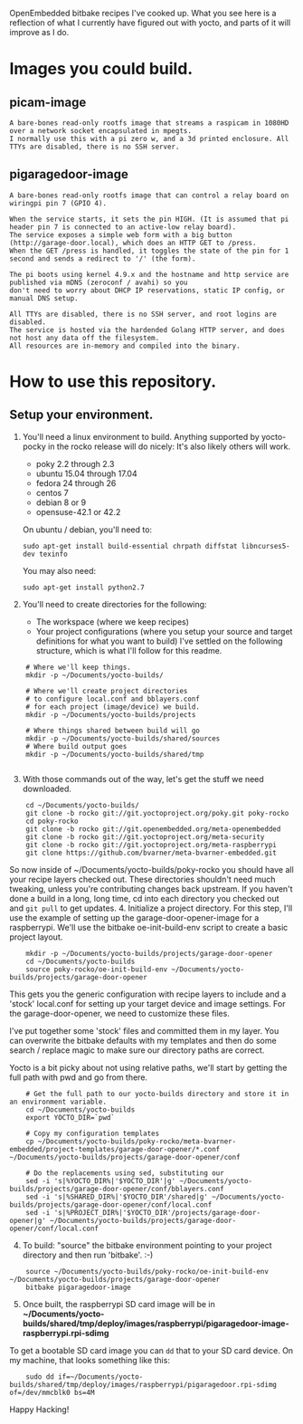 OpenEmbedded bitbake recipes I've cooked up. 
What you see here is a reflection of what I currently have figured out with yocto, and parts of it will improve as I do.

# Images you could build.
## picam-image
	A bare-bones read-only rootfs image that streams a raspicam in 1080HD over a network socket encapsulated in mpegts.
	I normally use this with a pi zero w, and a 3d printed enclosure. All TTYs are disabled, there is no SSH server.

## pigaragedoor-image
	A bare-bones read-only rootfs image that can control a relay board on wiringpi pin 7 (GPIO 4).
	
	When the service starts, it sets the pin HIGH. (It is assumed that pi header pin 7 is connected to an active-low relay board).
	The service exposes a simple web form with a big button (http://garage-door.local), which does an HTTP GET to /press.
	When the GET /press is handled, it toggles the state of the pin for 1 second and sends a redirect to '/' (the form).
	
	The pi boots using kernel 4.9.x and the hostname and http service are published via mDNS (zeroconf / avahi) so you
	don't need to worry about DHCP IP reservations, static IP config, or manual DNS setup.
	
	All TTYs are disabled, there is no SSH server, and root logins are disabled.
	The service is hosted via the hardended Golang HTTP server, and does not host any data off the filesystem.
	All resources are in-memory and compiled into the binary.

# How to use this repository.

## Setup your environment.
 1. You'll need a linux environment to build. Anything supported by yocto-pocky in the rocko release will do nicely: It's also likely others will work.
    * poky 2.2 through 2.3
    * ubuntu 15.04 through 17.04
    * fedora 24 through 26
    * centos 7
    * debian 8 or 9
    * opensuse-42.1 or 42.2
    
    On ubuntu / debian, you'll need to:
    ```
    sudo apt-get install build-essential chrpath diffstat libncurses5-dev texinfo
    ```
    You may also need:
    ```
    sudo apt-get install python2.7
    ```
    
 2. You'll need to create directories for the following:
    * The workspace (where we keep recipes)
    * Your project configurations (where you setup your source and target definitions for what you want to build)
    I've settled on the following structure, which is what I'll follow for this readme.
    
```    
	# Where we'll keep things.
    mkdir -p ~/Documents/yocto-builds/
    
    # Where we'll create project directories 
    # to configure local.conf and bblayers.conf
    # for each project (image/device) we build.
    mkdir -p ~/Documents/yocto-builds/projects
    
    # Where things shared between build will go
    mkdir -p ~/Documents/yocto-builds/shared/sources
    # Where build output goes
    mkdir -p ~/Documents/yocto-builds/shared/tmp
    
```
 3. With those commands out of the way, let's get the stuff we need downloaded.
```
 	cd ~/Documents/yocto-builds/
 	git clone -b rocko git://git.yoctoproject.org/poky.git poky-rocko
    cd poky-rocko
    git clone -b rocko git://git.openembedded.org/meta-openembedded
    git clone -b rocko git://git.yoctoproject.org/meta-security
    git clone -b rocko git://git.yoctoproject.org/meta-raspberrypi
    git clone https://github.com/bvarner/meta-bvarner-embedded.git
```
So now inside of ~/Documents/yocto-builds/poky-rocko you should have all your recipe layers checked out.
These directories shouldn't need much tweaking, unless you're contributing changes back upstream.
If you haven't done a build in a long, long time, cd into each directory you checked out and `git pull` to get updates.
 4. Initialize a project directory.
For this step, I'll use the example of setting up the garage-door-opener-image for a raspberrypi.
We'll use the bitbake oe-init-build-env script to create a basic project layout.
```
	mkdir -p ~/Documents/yocto-builds/projects/garage-door-opener
	cd ~/Documents/yocto-builds
	source poky-rocko/oe-init-build-env ~/Documents/yocto-builds/projects/garage-door-opener
```
This gets you the generic configuration with recipe layers to include and a 'stock' local.conf for setting up your 
target device and image settings. For the garage-door-opener, we need to customize these files.

I've put together some 'stock' files and committed them in my layer. You can overwrite the bitbake defaults with my 
templates and then do some search / replace magic to make sure our directory paths are correct.

Yocto is a bit picky about not using relative paths, we'll start by getting the full path with pwd and go from there.

```
	# Get the full path to our yocto-builds directory and store it in an environment variable.
	cd ~/Documents/yocto-builds
	export YOCTO_DIR=`pwd`
	
	# Copy my configuration templates
	cp ~/Documents/yocto-builds/poky-rocko/meta-bvarner-embedded/project-templates/garage-door-opener/*.conf ~/Documents/yocto-builds/projects/garage-door-opener/conf
	
	# Do the replacements using sed, substituting our 
	sed -i 's|%YOCTO_DIR%|'$YOCTO_DIR'|g' ~/Documents/yocto-builds/projects/garage-door-opener/conf/bblayers.conf
	sed -i 's|%SHARED_DIR%|'$YOCTO_DIR'/shared|g' ~/Documents/yocto-builds/projects/garage-door-opener/conf/local.conf
	sed -i 's|%PROJECT_DIR%|'$YOCTO_DIR'/projects/garage-door-opener|g' ~/Documents/yocto-builds/projects/garage-door-opener/conf/local.conf
```
 4. To build: "source" the bitbake environment pointing to your project directory and then run 'bitbake'. :-)
 
```
	source ~/Documents/yocto-builds/poky-rocko/oe-init-build-env ~/Documents/yocto-builds/projects/garage-door-opener
	bitbake pigaragedoor-image
```
 5. Once built, the raspberrypi SD card image will be in **~/Documents/yocto-builds/shared/tmp/deploy/images/raspberrypi/pigaragedoor-image-raspberrypi.rpi-sdimg**
 
 To get a bootable SD card image you can `dd` that to your SD card device. On my machine, that looks something like this:
```
 	sudo dd if=~/Documents/yocto-builds/shared/tmp/deploy/images/raspberrypi/pigaragedoor.rpi-sdimg of=/dev/mmcblk0 bs=4M
```

Happy Hacking!	
